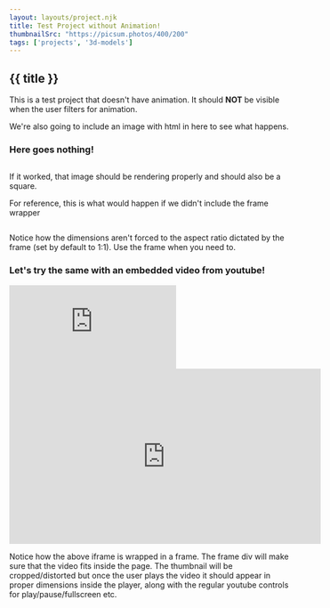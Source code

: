 ```yaml
---
layout: layouts/project.njk
title: Test Project without Animation!
thumbnailSrc: "https://picsum.photos/400/200"
tags: ['projects', '3d-models']
---
```


## {{ title }}

This is a test project that doesn't have animation. It should **NOT** be visible when the user filters for animation.

We're also going to include an image with html in here to see what happens.

### Here goes nothing!

<div class="frame"><img src="https://picsum.photos/200/300" alt=""></img></div>

If it worked, that image should be rendering properly and should also be a square.

For reference, this is what would happen if we didn't include the frame wrapper

<img src="https://picsum.photos/200/300" alt="">

Notice how the dimensions aren't forced to the aspect ratio dictated by the frame (set by default to 1:1). Use the frame when you need to.

### Let's try the same with an embedded video from youtube!

<div class="frame">
<iframe src="https://www.youtube.com/embed/GdzrrWA8e7A" frameborder="0" allow="accelerometer; autoplay; encrypted-media; gyroscope; picture-in-picture" allowfullscreen></iframe>
</div>

<iframe width="560" height="315" src="https://www.youtube.com/embed/GdzrrWA8e7A" frameborder="0" allow="accelerometer; autoplay; encrypted-media; gyroscope; picture-in-picture" allowfullscreen></iframe>

Notice how the above iframe is wrapped in a frame. The frame div will make sure that the video fits inside the page. The thumbnail will be cropped/distorted but once the user plays the video it should appear in proper dimensions inside the player, along with the regular youtube controls for play/pause/fullscreen etc.